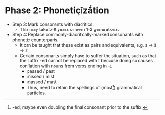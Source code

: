 # Phase 2: Phonetiçīzā́tion

* Step 3: Mark consonants with diacritics.&#x20;
  * This may take 5-8 years or even 1-2 generations.&#x20;
* Step 4: Replace commonly-diacritically-marked consonants with phonetic counterparts.&#x20;
  * It can be taught that these exist as pairs and equivalents, e.g. s → s̈ → z
  * Certain consonants simply have to suffer the situation, such as that the suffix -ed cannot be replaced with t because doing so causes conflation with nouns from verbs ending in -t.&#x20;
    * passed / past
    * missed / mist
    * massed / mast
    * Thus, need to retain the spellings of (most[^1]) grammatical particles.

[^1]: -ed; maybe even doubling the final consonant prior to the suffix.
